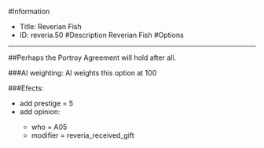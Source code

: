 #Information
 - Title: Reverian Fish
 - ID: reveria.50
#Description
Reverian Fish
#Options

___
##Perhaps the Portroy Agreement will hold after all.

###AI weighting:
AI weights this option at 100


###Efects:<ul><li>add prestige = 5</li><li>add opinion:</li><ul><li>who = A05</li><li>modifier = reveria_received_gift</li></ul></ul>
